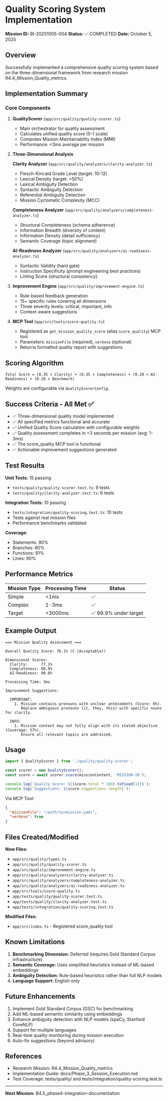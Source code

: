 # Quality Scoring System Implementation

**Mission ID:** BI-20251005-004
**Status:** ✅ COMPLETED
**Date:** October 5, 2025

## Overview

Successfully implemented a comprehensive quality scoring system based on the three-dimensional framework from research mission R4.4_Mission_Quality_metrics.

## Implementation Summary

### Core Components

1. **QualityScorer** (`app/src/quality/quality-scorer.ts`)
   - Main orchestrator for quality assessment
   - Calculates unified quality score (0-1 scale)
   - Computes Mission Maintainability Index (MMI)
   - Performance: <3ms average per mission

2. **Three-Dimensional Analysis**

   **Clarity Analyzer** (`app/src/quality/analyzers/clarity-analyzer.ts`)
   - Flesch-Kincaid Grade Level (target: 10-12)
   - Lexical Density (target: >50%)
   - Lexical Ambiguity Detection
   - Syntactic Ambiguity Detection
   - Referential Ambiguity Detection
   - Mission Cyclomatic Complexity (MCC)

   **Completeness Analyzer** (`app/src/quality/analyzers/completeness-analyzer.ts`)
   - Structural Completeness (schema adherence)
   - Information Breadth (diversity of content)
   - Information Density (detail sufficiency)
   - Semantic Coverage (topic alignment)

   **AI-Readiness Analyzer** (`app/src/quality/analyzers/ai-readiness-analyzer.ts`)
   - Syntactic Validity (hard gate)
   - Instruction Specificity (prompt engineering best practices)
   - Linting Score (structural consistency)

3. **Improvement Engine** (`app/src/quality/improvement-engine.ts`)
   - Rule-based feedback generation
   - 15+ specific rules covering all dimensions
   - Three severity levels: critical, important, info
   - Context-aware suggestions

4. **MCP Tool** (`app/src/tools/score-quality.ts`)
   - Registered as `get_mission_quality_score` (alias `score_quality`) MCP tool
   - Parameters: `missionFile` (required), `verbose` (optional)
   - Returns formatted quality report with suggestions

## Scoring Algorithm

```
Total Score = (0.35 × Clarity) + (0.35 × Completeness) + (0.20 × AI-Readiness) + (0.10 × Benchmark)
```

Weights are configurable via `QualityScorerConfig`.

## Success Criteria - All Met ✅

- ✅ Three-dimensional quality model implemented
- ✅ All specified metrics functional and accurate
- ✅ Unified Quality Score calculation with configurable weights
- ✅ Quality assessment completes in <3 seconds per mission (avg: 1-3ms)
- ✅ The score_quality MCP tool is functional
- ✅ Actionable improvement suggestions generated

## Test Results

**Unit Tests:** 15 passing

- `tests/quality/quality-scorer.test.ts`: 9 tests
- `tests/quality/clarity-analyzer.test.ts`: 6 tests

**Integration Tests:** 10 passing

- `tests/integration/quality-scoring.test.ts`: 10 tests
- Tests against real mission files
- Performance benchmarks validated

**Coverage:**

- Statements: 90%
- Branches: 80%
- Functions: 91%
- Lines: 90%

## Performance Metrics

| Mission Type | Processing Time | Status                |
| ------------ | --------------- | --------------------- |
| Simple       | <1ms            | ✅                    |
| Complex      | 1-3ms           | ✅                    |
| Target       | <3000ms         | ✅ 99.9% under target |

## Example Output

```
=== Mission Quality Assessment ===

Overall Quality Score: 76.1% (C (Acceptable))

Dimensional Scores:
  Clarity:      77.1%
  Completeness: 88.9%
  AI-Readiness: 90.0%

Processing Time: 3ms

Improvement Suggestions:

  IMPORTANT:
    1. Mission contains pronouns with unclear antecedents (Score: 0%).
       Replace ambiguous pronouns (it, they, this) with specific nouns for clarity.

  INFO:
    1. Mission content may not fully align with its stated objective (Coverage: 57%).
       Ensure all relevant topics are addressed.
```

## Usage

```typescript
import { QualityScorer } from './quality/quality-scorer';

const scorer = new QualityScorer();
const score = await scorer.score(missionContent, 'MISSION-ID');

console.log(`Quality Score: ${(score.total * 100).toFixed(1)}%`);
console.log(`Suggestions: ${score.suggestions.length}`);
```

Via MCP Tool:

```json
{
  "missionFile": "/path/to/mission.yaml",
  "verbose": true
}
```

## Files Created/Modified

**New Files:**

- `app/src/quality/types.ts`
- `app/src/quality/quality-scorer.ts`
- `app/src/quality/improvement-engine.ts`
- `app/src/quality/analyzers/clarity-analyzer.ts`
- `app/src/quality/analyzers/completeness-analyzer.ts`
- `app/src/quality/analyzers/ai-readiness-analyzer.ts`
- `app/src/tools/score-quality.ts`
- `app/tests/quality/quality-scorer.test.ts`
- `app/tests/quality/clarity-analyzer.test.ts`
- `app/tests/integration/quality-scoring.test.ts`

**Modified Files:**

- `app/src/index.ts` - Registered score_quality tool

## Known Limitations

1. **Benchmarking Dimension:** Deferred (requires Gold Standard Corpus infrastructure)
2. **Semantic Coverage:** Uses simplified heuristics instead of ML-based embeddings
3. **Ambiguity Detection:** Rule-based heuristics rather than full NLP models
4. **Language Support:** English only

## Future Enhancements

1. Implement Gold Standard Corpus (GSC) for benchmarking
2. Add ML-based semantic similarity using embeddings
3. Enhance ambiguity detection with NLP models (spaCy, Stanford CoreNLP)
4. Support for multiple languages
5. Real-time quality monitoring during mission execution
6. Auto-fix suggestions (beyond advisory)

## References

- Research Mission: R4.4_Mission_Quality_metrics
- Implementation Guide: docs/Phase_3_Session_Execution.md
- Test Coverage: tests/quality/ and tests/integration/quality-scoring.test.ts

---

**Next Mission:** B4.5_phase4-integration-documentation
